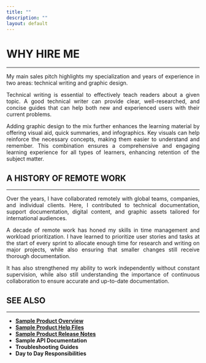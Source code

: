 ```yaml
---
title: ""
description: ""
layout: default
---
```


# **WHY HIRE ME**
---
<p style="text-align: justify;">
My main sales pitch highlights my specialization and years of experience in two areas: technical writing and graphic design.
</p>

<p style="text-align: justify;">
Technical writing is essential to effectively teach readers about a given topic. A good technical writer can provide clear, well-researched, and concise guides that can help both new and experienced users with their current problems.  
</p>

<p style="text-align: justify;">
Adding graphic design to the mix further enhances the learning material by offering visual aid, quick summaries, and infographics. Key visuals can help reinforce the necessary concepts, making them easier to understand and remember. This combination ensures a comprehensive and engaging learning experience for all types of learners, enhancing retention of the subject matter.
</p>

## **A HISTORY OF REMOTE WORK**
---
<p style="text-align: justify;">
Over the years, I have collaborated remotely with global teams, companies, and individual clients. Here, I contributed to technical documentation, support documentation, digital content, and graphic assets tailored for international audiences.
</p>

<p style="text-align: justify;">
A decade of remote work has honed my skills in time management and workload prioritization. I have learned to prioritize user stories and tasks at the start of every sprint to allocate enough time for research and writing on major projects, while also ensuring that smaller changes still receive thorough documentation. 
</p>

<p style="text-align: justify;">
It has also strengthened my ability to work independently without constant supervision, while also still understanding the importance of continuous collaboration to ensure accurate and up-to-date documentation.
</p>

## **SEE ALSO**
---

- [**Sample Product Overview**](https://hiredale.github.io/daleydose/)
- [**Sample Product Help Files**](https://hiredale.github.io/daleydose/help-files)
- [**Sample Product Release Notes**](https://hiredale.github.io/daleydose/release-notes-v1.4)
- **Sample API Documentation**
- **Troubleshooting Guides**
- **Day to Day Responsibilities**
